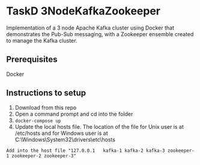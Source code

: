 # TaskD 3NodeKafkaZookeeper

Implementation of a 3 node Apache Kafka cluster using Docker that demonstrates the Pub-Sub messaging, with a Zookeeper ensemble created to manage the Kafka cluster.

## Prerequisites

Docker

## Instructions to setup

1. Download from this repo
2. Open a command prompt and cd into the folder
3. `docker-compose up`
4. Update the local hosts file. The location of the file for Unix user is at /etc/hosts and for Windows user is at C:\Windows\System32\drivers\etc\hosts
```
Add into the host file "127.0.0.1	kafka-1 kafka-2 kafka-3 zookeeper-1 zookeeper-2 zookeeper-3"
```